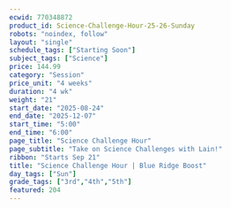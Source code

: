 ```yaml
---
ecwid: 770348872
product_id: Science-Challenge-Hour-25-26-Sunday
robots: "noindex, follow"
layout: "single"
schedule_tags: ["Starting Soon"]
subject_tags: ["Science"]
price: 144.99
category: "Session"
price_unit: "4 weeks"
duration: "4 wk"
weight: "21"
start_date: "2025-08-24"
end_date: "2025-12-07"
start_time: "5:00"
end_time: "6:00"
page_title: "Science Challenge Hour"
page_subtitle: "Take on Science Challenges with Lain!"
ribbon: "Starts Sep 21"
title: "Science Challenge Hour | Blue Ridge Boost"
day_tags: ["Sun"]
grade_tags: ["3rd","4th","5th"]
featured: 204
---
```

